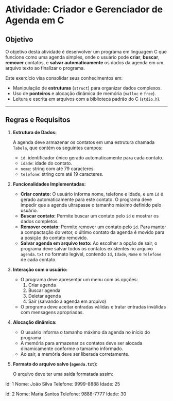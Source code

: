# Atividade: Criador e Gerenciador de Agenda em C

## Objetivo

O objetivo desta atividade é desenvolver um programa em linguagem C que funcione como uma agenda simples, onde o usuário pode **criar**, **buscar**, **remover** contatos, e **salvar automaticamente** os dados da agenda em um arquivo texto ao finalizar o programa.

Este exercício visa consolidar seus conhecimentos em:

- Manipulação de **estruturas** (`struct`) para organizar dados complexos.
- Uso de **ponteiros** e alocação dinâmica de memória (`malloc` e `free`).
- Leitura e escrita em arquivos com a biblioteca padrão do C (`stdio.h`).
---

## Regras e Requisitos

1. **Estrutura de Dados:**

   A agenda deve armazenar os contatos em uma estrutura chamada `Tabela`, que contém os seguintes campos:

   - `id`: identificador único gerado automaticamente para cada contato.
   - `idade`: idade do contato.
   - `nome`: string com até 79 caracteres.
   - `telefone`: string com até 19 caracteres.

2. **Funcionalidades Implementadas:**

   - **Criar contato:** O usuário informa nome, telefone e idade, e um `id` é gerado automaticamente para este contato. O programa deve impedir que a agenda ultrapasse o tamanho máximo definido pelo usuário.
   - **Buscar contato:** Permite buscar um contato pelo `id` e mostrar os dados completos.
   - **Remover contato:** Permite remover um contato pelo `id`. Para manter a compactação do vetor, o último contato da agenda é movido para a posição do contato removido.
   - **Salvar agenda em arquivo texto:** Ao escolher a opção de sair, o programa deve salvar todos os contatos existentes no arquivo `agenda.txt` no formato legível, contendo `Id`, `Idade`, `Nome` e `Telefone` de cada contato.

3. **Interação com o usuário:**

   - O programa deve apresentar um menu com as opções:
     1. Criar agenda
     2. Buscar agenda
     3. Deletar agenda
     4. Sair (salvando a agenda em arquivo)
   - O programa deve aceitar entradas válidas e tratar entradas inválidas com mensagens apropriadas.

4. **Alocação dinâmica:**

   - O usuário informa o tamanho máximo da agenda no início do programa.
   - A memória para armazenar os contatos deve ser alocada dinamicamente conforme o tamanho informado.
   - Ao sair, a memória deve ser liberada corretamente.

5. **Formato do arquivo salvo (`agenda.txt`):**

   O arquivo deve ter uma saída formatada assim: 

Id: 1
Nome: João Silva
Telefone: 9999-8888
Idade: 25

Id: 2
Nome: Maria Santos
Telefone: 9888-7777
Idade: 30

